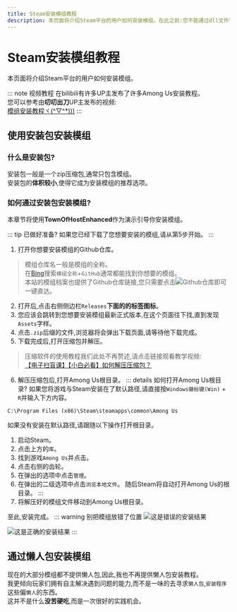 ```yaml
---
title: Steam安装模组教程
description: 本页面将介绍Steam平台的用户如何安装模组。在此之前:您不能通过dll文件安装模组、手机端不能安装模组。
---
```

# Steam安装模组教程
本页面将介绍Steam平台的用户如何安装模组。

::: note 视频教程
在bilibili有许多UP主发布了许多Among Us安装教程。<br>
您可以参考由**叨叨出刀**UP主发布的视频:<br>
[模组安装教程ヾ(^▽^*)))](https://www.bilibili.com/video/BV1h44y117W9)
:::

## 使用安装包安装模组
### 什么是安装包?
安装包一般是一个zip压缩包,通常只包含模组。<br>
安装包的**体积较小**,使得它成为安装模组的推荐选项。
### 如何通过安装包安装模组?
本章节将使用**TownOfHostEnhanced**作为演示引导你安装模组。

::: tip 已做好准备?
如果您已经下载了您想要安装的模组,请从第5步开始。
:::

1. 打开你想要安装模组的Github仓库。
> 模组仓库名一般是模组的全称。<br>
> 在[Bing](https://cn.bing.com)搜索`模组全称`+`GitHub`通常都能找到你想要的模组。<br>
> 本站的模组档案也提供了Github仓库链接,您只需要点击![Github仓库](https://badgen.net/badge/Github/Repository/github?icon=github)即可一键直达。
2. 打开后,点击右侧侧边栏`Releases`**下面的的标签图标**。
3. 您应该会跳转到您想要安装模组最新正式版本,在这个页面往下找,直到发现`Assets`字样。
4. 点击`.zip`后缀的文件,浏览器将会弹出下载页面,请等待他下载完成。
5. 下载完成后,打开压缩包并解压。
> 压缩软件的使用教程我们此处不再赘述,请点击链接观看教学视频:<br>
> [【电子扫盲课】【小白必看】如何解压压缩包？](https://www.bilibili.com/video/BV1xZ4y1v7pU)
6. 解压压缩包后,打开Among Us根目录。
::: details 如何打开Among Us根目录?
如果您将游戏与Steam安装在了默认路径,请直接按`Windows徽标键(Win)` + `R`并输入下方内容。
```
C:\Program Files (x86)\Steam\steamapps\common\Among Us
```
如果没有安装在默认路径,请跟随以下操作打开根目录。
1. 启动Steam。
2. 点击上方的`库`。
3. 找到游戏`Among Us`并点击。
4. 点击右侧的齿轮。
5. 在弹出的选项中点击`管理`。
6. 在弹出的二级选项中点击`浏览本地文件`。
随后Steam将自动打开Among Us的根目录。
:::
7. 将解压好的模组文件移动到Among Us根目录。

至此,安装完成。
::: warning 别把模组放错了位置
![这是错误的安装结果](/guide/Steam_Error.png)

![这是正确的安装结果](/guide/Steam_OK.png)
:::
## 通过懒人包安装模组
现在的大部分模组都不提供懒人包,因此,我也不再提供懒人包安装教程。<br>
我更倾向玩家们拥有自主解决遇到问题的能力,而不是一味的去寻求`懒人包`,`安装程序`这些偏`懒人`的东西。<br>
这并不是什么**没苦硬吃**,而是一次很好的实践机会。